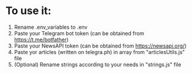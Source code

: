 # To use it:
1. Rename .env_variables to .env
2. Paste your Telegram bot token (can be obtained from https://t.me/botfather)
3. Paste your NewsAPI token (can be obtained from https://newsapi.org/)
4. Paste yor articles (written on telegra.ph) in array from "articlesUtils.js" file
5. (Optional) Rename strings according to your needs in "strings.js" file
